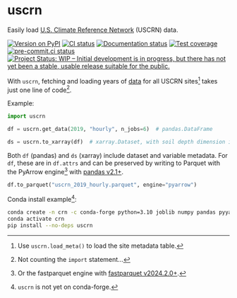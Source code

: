 # uscrn

Easily load [U.S. Climate Reference Network](https://www.ncei.noaa.gov/access/crn/) (USCRN) data.

[![Version on PyPI](https://img.shields.io/pypi/v/uscrn.svg)](https://pypi.org/project/uscrn/)
[![CI status](https://github.com/zmoon/uscrn/actions/workflows/ci.yml/badge.svg)](https://github.com/zmoon/uscrn/actions/workflows/ci.yml)
[![Documentation status](https://readthedocs.org/projects/uscrn/badge/?version=latest)](https://uscrn.readthedocs.io/en/latest/)
[![Test coverage](https://codecov.io/gh/zmoon/uscrn/branch/main/graph/badge.svg)](https://app.codecov.io/gh/zmoon/uscrn)
[![pre-commit.ci status](https://results.pre-commit.ci/badge/github/zmoon/uscrn/main.svg)](https://results.pre-commit.ci/latest/github/zmoon/uscrn/main)
[![Project Status: WIP – Initial development is in progress, but there has not yet been a stable, usable release suitable for the public.](https://www.repostatus.org/badges/latest/wip.svg)](https://www.repostatus.org/#wip)

With `uscrn`, fetching and loading years of [data](https://www.ncei.noaa.gov/access/crn/qcdatasets.html) for all USCRN sites[^a] takes just one line of code[^b].

Example:

```python
import uscrn

df = uscrn.get_data(2019, "hourly", n_jobs=6)  # pandas.DataFrame

ds = uscrn.to_xarray(df)  # xarray.Dataset, with soil depth dimension if applicable (hourly, daily)
```

Both `df` (pandas) and `ds` (xarray) include dataset and variable metadata.
For `df`, these are in `df.attrs` and can be preserved by
writing to Parquet with the PyArrow engine[^d] with
[pandas v2.1+](https://pandas.pydata.org/docs/whatsnew/v2.1.0.html#other-enhancements).

```python
df.to_parquet("uscrn_2019_hourly.parquet", engine="pyarrow")
```

Conda install example[^c]:

```sh
conda create -n crn -c conda-forge python=3.10 joblib numpy pandas pyyaml requests xarray pyarrow netcdf4
conda activate crn
pip install --no-deps uscrn
```

[^a]: Use `uscrn.load_meta()` to load the site metadata table.
[^b]: Not counting the `import` statement...
[^c]: `uscrn` is not yet on conda-forge.
[^d]: Or the fastparquet engine with [fastparquet v2024.2.0+](https://github.com/dask/fastparquet/commit/9d7ee90e38103fef3dd1bd2f5eb0654b8bd3fdff).
